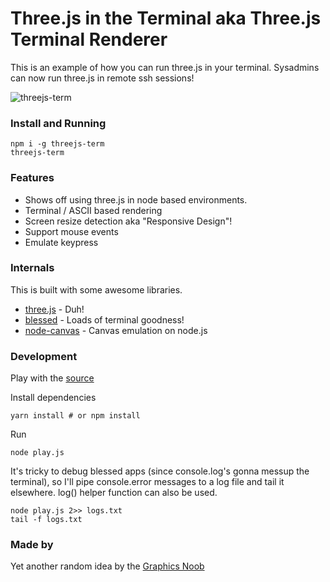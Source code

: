 # Three.js in the Terminal aka Three.js Terminal Renderer

This is an example of how you can run three.js in your terminal.
Sysadmins can now run three.js in remote ssh sessions!

![threejs-term](https://cloud.githubusercontent.com/assets/314997/19834595/b96b3e84-9ea0-11e6-950b-5b3103969a9b.gif)

### Install and Running

```
npm i -g threejs-term
threejs-term
```

### Features
- Shows off using three.js in node based environments.
- Terminal / ASCII based rendering
- Screen resize detection aka "Responsive Design"!
- Support mouse events
- Emulate keypress

### Internals
This is built with some awesome libraries.
- [three.js](https://github.com/mrdoob/three.js/) - Duh!
- [blessed](https://github.com/chjj/blessed) - Loads of terminal goodness!
- [node-canvas](https://github.com/Automattic/node-canvas) - Canvas emulation on node.js

### Development

Play with the [source](https://github.com/zz85/threejs-term/blob/master/play.js)

Install dependencies
```
yarn install # or npm install
```

Run
```
node play.js
```

It's tricky to debug blessed apps (since console.log's gonna messup the terminal),
so I'll pipe console.error messages to a log file and tail it elsewhere.
log() helper function can also be used.

```
node play.js 2>> logs.txt
tail -f logs.txt
```

### Made by
Yet another random idea by the [Graphics Noob](https://twitter.com/BlurSpline)